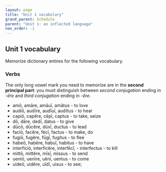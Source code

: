 ```yaml
---
layout: page
title: "Unit 1 vocabulary"
grand_parent: Schedule
parent: "Unit 1: an inflected language"
nav_order: -1
---
```


## Unit 1 vocabulary

Memorize dictionary entires for the following vocabulary.

### Verbs

The only long vowel mark you need to memorize are in the **second principal part**:  you must distinguish between *second conjugation* ending in *-ēre* and *third conjugation* ending in *-ĕre*.

- amō, amāre, amāuī, amātus - to love
- audiō, audīre, audīuī, audītus - to hear
- capiō, capĕre, cēpī, captus - to take, seize
- dō, dāre, dedī, datus - to give
- dūcō, dūcĕre, dūxī, ductus - to lead
- faciō, facĕre, fēcī, factus - to make, do
- fugiō, fugĕre, fūgī, fugitus - to flee
- habeō, habēre, habuī, habitus - to have
- interficiō, interficĕre, interfēcī, - interfectus - to kill
- mittō, mittĕre, mīsī, missus - to send
- ueniō, uenīre, uēnī, uentus - to come
- uideō, uidēre, uīdī, uisus - to see;


